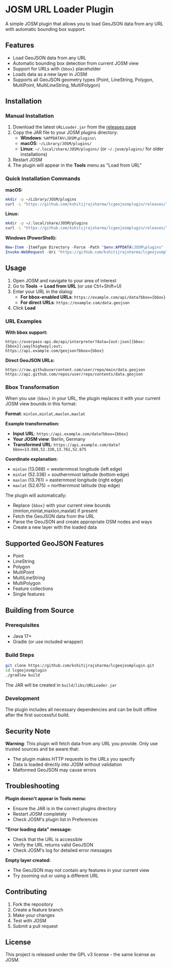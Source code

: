 # JOSM URL Loader Plugin

A simple JOSM plugin that allows you to load GeoJSON data from any URL with automatic bounding box support.

## Features

- Load GeoJSON data from any URL
- Automatic bounding box detection from current JOSM view
- Support for URLs with `{bbox}` placeholder
- Loads data as a new layer in JOSM
- Supports all GeoJSON geometry types (Point, LineString, Polygon, MultiPoint, MultiLineString, MultiPolygon)

## Installation

### Manual Installation
1. Download the latest `URLLoader.jar` from the [releases page](../../releases)
2. Copy the JAR file to your JOSM plugins directory:
   - **Windows**: `%APPDATA%\JOSM\plugins\`
   - **macOS**: `~/Library/JOSM/plugins/`
   - **Linux**: `~/.local/share/JOSM/plugins/` (or `~/.josm/plugins/` for older installations)
3. Restart JOSM
4. The plugin will appear in the **Tools** menu as "Load from URL"

### Quick Installation Commands

**macOS:**
```bash
mkdir -p ~/Library/JOSM/plugins
curl -L "https://github.com/kshitijrajsharma/lcgeojosmplugin/releases/latest/download/URLLoader.jar" -o ~/Library/JOSM/plugins/URLLoader.jar
```

**Linux:**
```bash
mkdir -p ~/.local/share/JOSM/plugins
curl -L "https://github.com/kshitijrajsharma/lcgeojosmplugin/releases/latest/download/URLLoader.jar" -o ~/.local/share/JOSM/plugins/URLLoader.jar

```

**Windows (PowerShell):**
```powershell
New-Item -ItemType Directory -Force -Path "$env:APPDATA\JOSM\plugins"
Invoke-WebRequest -Uri "https://github.com/kshitijrajsharma/lcgeojosmplugin/releases/latest/download/URLLoader.jar" -OutFile "$env:APPDATA\JOSM\plugins\URLLoader.jar"
```

## Usage

1. Open JOSM and navigate to your area of interest
2. Go to **Tools** → **Load from URL** (or use Ctrl+Shift+U)
3. Enter your URL in the dialog:
   - **For bbox-enabled URLs**: `https://example.com/api/data?bbox={bbox}`
   - **For direct URLs**: `https://example.com/data.geojson`
4. Click **Load**

### URL Examples

**With bbox support:**
```
https://overpass-api.de/api/interpreter?data=[out:json][bbox:{bbox}];way[highway];out;
https://api.example.com/geojson?bbox={bbox}
```

**Direct GeoJSON URLs:**
```
https://raw.githubusercontent.com/user/repo/main/data.geojson
https://api.github.com/repos/user/repo/contents/data.geojson
```

### Bbox Transformation

When you use `{bbox}` in your URL, the plugin replaces it with your current JOSM view bounds in this format:

**Format**: `minlon,minlat,maxlon,maxlat`

**Example transformation:**
- **Input URL**: `https://api.example.com/data?bbox={bbox}`
- **Your JOSM view**: Berlin, Germany  
- **Transformed URL**: `https://api.example.com/data?bbox=13.088,52.338,13.761,52.675`

**Coordinate explanation:**
- `minlon` (13.088) = westernmost longitude (left edge)
- `minlat` (52.338) = southernmost latitude (bottom edge)  
- `maxlon` (13.761) = easternmost longitude (right edge)
- `maxlat` (52.675) = northernmost latitude (top edge)

The plugin will automatically:
- Replace `{bbox}` with your current view bounds (minlon,minlat,maxlon,maxlat) if present
- Fetch the GeoJSON data from the URL
- Parse the GeoJSON and create appropriate OSM nodes and ways
- Create a new layer with the loaded data

## Supported GeoJSON Features

- Point
- LineString  
- Polygon
- MultiPoint
- MultiLineString
- MultiPolygon
- Feature collections
- Single features

## Building from Source

### Prerequisites
- Java 17+
- Gradle (or use included wrapper)

### Build Steps
```bash
git clone https://github.com/kshitijrajsharma/lcgeojosmplugin.git
cd lcgeojosmplugin
./gradlew build
```

The JAR will be created in `build/libs/URLLoader.jar`

### Development
The plugin includes all necessary dependencies and can be built offline after the first successful build.

## Security Note

 **Warning**: This plugin will fetch data from any URL you provide. Only use trusted sources and be aware that:
- The plugin makes HTTP requests to the URLs you specify
- Data is loaded directly into JOSM without validation
- Malformed GeoJSON may cause errors

## Troubleshooting

**Plugin doesn't appear in Tools menu:**
- Ensure the JAR is in the correct plugins directory
- Restart JOSM completely
- Check JOSM's plugin list in Preferences

**"Error loading data" message:**
- Check that the URL is accessible
- Verify the URL returns valid GeoJSON
- Check JOSM's log for detailed error messages

**Empty layer created:**
- The GeoJSON may not contain any features in your current view
- Try zooming out or using a different URL

## Contributing

1. Fork the repository
2. Create a feature branch
3. Make your changes
4. Test with JOSM
5. Submit a pull request

## License

This project is released under the GPL v3 license - the same license as JOSM.
